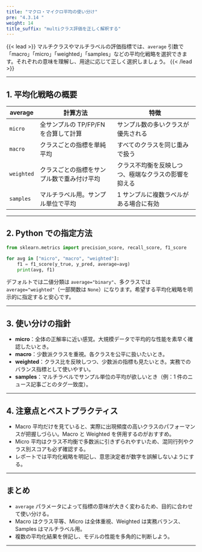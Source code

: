 ```yaml
---
title: "マクロ・マイクロ平均の使い分け"
pre: "4.3.14 "
weight: 14
title_suffix: "multiクラス評価を正しく解釈する"
---
```


{{< lead >}}
マルチクラスやマルチラベルの評価指標では、`average` 引数で「macro」「micro」「weighted」「samples」などの平均化戦略を選択できます。それぞれの意味を理解し、用途に応じて正しく選択しましょう。
{{< /lead >}}

---

## 1. 平均化戦略の概要

| average | 計算方法 | 特徴 |
| --- | --- | --- |
| `micro` | 全サンプルの TP/FP/FN を合算して計算 | サンプル数の多いクラスが優先される |
| `macro` | クラスごとの指標を単純平均 | すべてのクラスを同じ重みで扱う |
| `weighted` | クラスごとの指標をサンプル数で重み付け平均 | クラス不均衡を反映しつつ、極端なクラスの影響を抑える |
| `samples` | マルチラベル用。サンプル単位で平均 | 1 サンプルに複数ラベルがある場合に有効 |

---

## 2. Python での指定方法

```python
from sklearn.metrics import precision_score, recall_score, f1_score

for avg in ["micro", "macro", "weighted"]:
    f1 = f1_score(y_true, y_pred, average=avg)
    print(avg, f1)
```

デフォルトでは二値分類は `average="binary"`、多クラスでは `average="weighted"`（一部関数は `None`）になります。希望する平均化戦略を明示的に指定すると安心です。

---

## 3. 使い分けの指針

- **micro**：全体の正解率に近い感覚。大規模データで平均的な性能を素早く確認したいとき。
- **macro**：少数派クラスを重視。各クラスを公平に扱いたいとき。
- **weighted**：クラス比を反映しつつ、少数派の指標も見たいとき。実務でのバランス指標として使いやすい。
- **samples**：マルチラベルでサンプル単位の平均が欲しいとき（例：1 件のニュース記事ごとのタグ一致度）。

---

## 4. 注意点とベストプラクティス

- Macro 平均だけを見ていると、実際に出現頻度の高いクラスのパフォーマンスが把握しづらい。Macro と Weighted を併用するのがおすすめ。
- Micro 平均はクラス不均衡で多数派に引きずられやすいため、混同行列やクラス別スコアも必ず確認する。
- レポートでは平均化戦略を明記し、意思決定者が数字を誤解しないようにする。

---

## まとめ

- `average` パラメータによって指標の意味が大きく変わるため、目的に合わせて使い分ける。
- Macro はクラス平等、Micro は全体重視、Weighted は実務バランス、Samples はマルチラベル用。
- 複数の平均化結果を併記し、モデルの性能を多角的に判断しよう。

---
